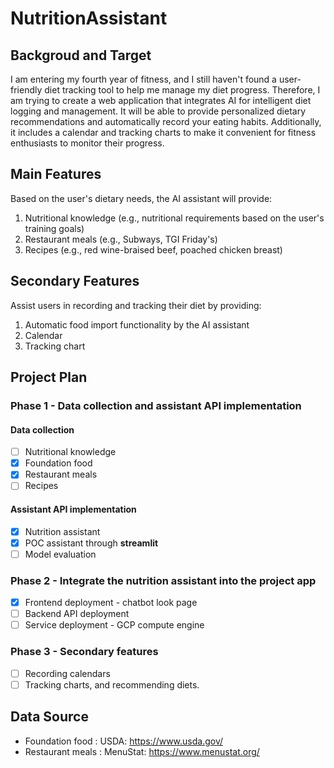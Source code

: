 # NutritionAssistant
## Backgroud and Target
I am entering my fourth year of fitness, and I still haven't found a user-friendly diet tracking tool to help me manage my diet progress. Therefore, I am trying to create a web application that integrates AI for intelligent diet logging and management. It will be able to provide personalized dietary recommendations and automatically record your eating habits. Additionally, it includes a calendar and tracking charts to make it convenient for fitness enthusiasts to monitor their progress.

## Main Features

Based on the user's dietary needs, the AI assistant will provide:
1. Nutritional knowledge (e.g., nutritional requirements based on the user's training goals)
2. Restaurant meals (e.g., Subways, TGI Friday's)
3. Recipes (e.g., red wine-braised beef, poached chicken breast)

## Secondary Features

Assist users in recording and tracking their diet by providing:
1. Automatic food import functionality by the AI assistant
2. Calendar
3. Tracking chart

## Project Plan
### Phase 1 - Data collection and assistant API implementation
#### Data collection
- [ ]  Nutritional knowledge
- [x]  Foundation food
- [x]  Restaurant meals
- [ ]  Recipes
#### Assistant API implementation
- [x]  Nutrition assistant
- [x]  POC assistant through **streamlit**
- [ ]  Model evaluation
### Phase 2 - Integrate the nutrition assistant into the project app
- [x]  Frontend deployment - chatbot look page
- [ ]  Backend API deployment
- [ ]  Service deployment - GCP compute engine
### Phase 3 - Secondary features
- [ ]  Recording calendars
- [ ]  Tracking charts, and recommending diets.

## Data Source
* Foundation food : USDA: https://www.usda.gov/
* Restaurant meals : MenuStat: https://www.menustat.org/